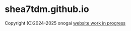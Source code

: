 # shea7tdm.github.io
Copyright (C)2024-2025  onogai
[website work in progress](https://shea7tdm.github.io)

